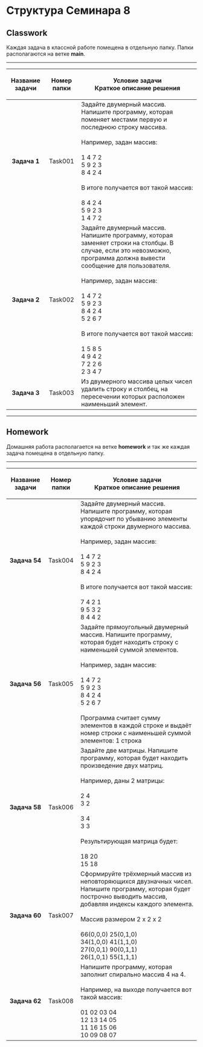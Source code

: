 # Структура Семинара 8

## Classwork

Каждая задача в классной работе помещена в отдельную папку. Папки располагаются на ветке **main**.

---

|**Название задачи**|**Номер папки**|<p align="center">**Условие задачи<br/>Краткое описание решения**</p>|
|:-----:|:-:|:-------------------------------|
|**Задача 1**|Task001|Задайте двумерный массив. Напишите программу, которая поменяет местами первую и последнюю строку массива.<br/><br/>Например, задан массив:<br/><br/>1 4 7 2<br/>5 9 2 3<br/>8 4 2 4<br/><br/>В итоге получается вот такой массив:<br/><br/>8 4 2 4<br/>5 9 2 3<br/>1 4 7 2|
|**Задача 2**|Task002|Задайте двумерный массив. Напишите программу, которая заменяет строки на столбцы. В случае, если это невозможно, программа должна вывести сообщение для пользователя.<br/><br/>Например, задан массив:<br/><br/>1 4 7 2<br/>5 9 2 3<br/>8 4 2 4<br/>5 2 6 7<br/><br/>В итоге получается вот такой массив:<br/><br/>1 5 8 5<br/>4 9 4 2<br/>7 2 2 6<br/>2 3 4 7|
|**Задача 3**|Task003|Из двумерного массива целых чисел удалить строку и столбец, на пересечении которых расположен наименьший элемент.|


---

## Homework

Домашняя работа располагается на ветке **homework** и так же каждая задача помещена в отдельную папку.

---

|**Название задачи**|**Номер папки**|<p align="center">**Условие задачи<br/>Краткое описание решения**</p>|
|:-----:|:-:|:-------------------------------|
|**Задача 54**|Task004|Задайте двумерный массив. Напишите программу, которая упорядочит по убыванию элементы каждой строки двумерного массива.<br/><br/>Например, задан массив:<br/><br/>1 4 7 2<br/>5 9 2 3<br/>8 4 2 4<br/><br/>В итоге получается вот такой массив:<br/><br/>7 4 2 1<br/>9 5 3 2<br/>8 4 4 2|
|**Задача 56**|Task005|Задайте прямоугольный двумерный массив. Напишите программу, которая будет находить строку с наименьшей суммой элементов.<br/><br/>Например, задан массив:<br/><br/>1 4 7 2<br/>5 9 2 3<br/>8 4 2 4<br/>5 2 6 7<br/><br/>Программа считает сумму элементов в каждой строке и выдаёт номер строки с наименьшей суммой элементов: 1 строка|
|**Задача 58**|Task006|Задайте две матрицы. Напишите программу, которая будет находить произведение двух матриц.<br/><br/>Например, даны 2 матрицы:<br/><br/>2 4<br/>3 2<br/><br/>3 4<br/>3 3<br/><br/>Результирующая матрица будет:<br/><br/>18 20<br/>15 18|
|**Задача 60**|Task007|Сформируйте трёхмерный массив из неповторяющихся двузначных чисел. Напишите программу, которая будет построчно выводить массив, добавляя индексы каждого элемента.<br/><br/>Массив размером 2 x 2 x 2<br/><br/>66(0,0,0) 25(0,1,0)<br/>34(1,0,0) 41(1,1,0)<br/>27(0,0,1) 90(0,1,1)<br/>26(1,0,1) 55(1,1,1)|
|**Задача 62**|Task008|Напишите программу, которая заполнит спирально массив 4 на 4.<br/><br/>Например, на выходе получается вот такой массив:<br/><br/>01 02 03 04<br/>12 13 14 05<br/>11 16 15 06<br/>10 09 08 07|